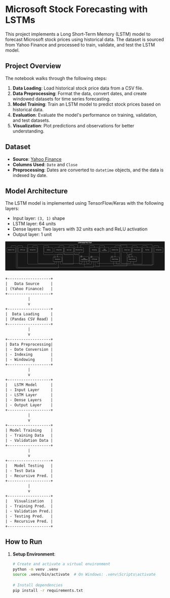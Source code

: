 # Microsoft Stock Forecasting with LSTMs

This project implements a Long Short-Term Memory (LSTM) model to forecast Microsoft stock prices using historical data. The dataset is sourced from Yahoo Finance and processed to train, validate, and test the LSTM model.

## Project Overview

The notebook walks through the following steps:
1. **Data Loading**: Load historical stock price data from a CSV file.
2. **Data Preprocessing**: Format the data, convert dates, and create windowed datasets for time series forecasting.
3. **Model Training**: Train an LSTM model to predict stock prices based on historical data.
4. **Evaluation**: Evaluate the model's performance on training, validation, and test datasets.
5. **Visualization**: Plot predictions and observations for better understanding.

## Dataset

- **Source**: [Yahoo Finance](https://finance.yahoo.com/quote/MSFT/history/)
- **Columns Used**: `Date` and `Close`
- **Preprocessing**: Dates are converted to `datetime` objects, and the data is indexed by date.

## Model Architecture

The LSTM model is implemented using TensorFlow/Keras with the following layers:
- Input layer: `(3, 1)` shape
- LSTM layer: 64 units
- Dense layers: Two layers with 32 units each and ReLU activation
- Output layer: 1 unit

![](https://github.com/Dhanraj30/stock-prediction/blob/main/diagram-export-4-11-2025-12_41_22-PM.png)

```
+-------------------+
|   Data Source     |
| (Yahoo Finance)   |
+-------------------+
          |
          v
+-------------------+
|  Data Loading     |
| (Pandas CSV Read) |
+-------------------+
          |
          v
+-------------------+
| Data Preprocessing|
| - Date Conversion |
| - Indexing        |
| - Windowing       |
+-------------------+
          |
          v
+-------------------+
|   LSTM Model      |
| - Input Layer     |
| - LSTM Layer      |
| - Dense Layers    |
| - Output Layer    |
+-------------------+
          |
          v
+-------------------+
| Model Training    |
| - Training Data   |
| - Validation Data |
+-------------------+
          |
          v
+-------------------+
|   Model Testing   |
| - Test Data       |
| - Recursive Pred. |
+-------------------+
          |
          v
+-------------------+
|   Visualization   |
| - Training Pred.  |
| - Validation Pred.|
| - Testing Pred.   |
| - Recursive Pred. |
+-------------------+
```

## How to Run

1. **Setup Environment**:
   ```bash
   # Create and activate a virtual environment
   python -m venv .venv
   source .venv/bin/activate  # On Windows: .venv\Scripts\activate

   # Install dependencies
   pip install -r requirements.txt
